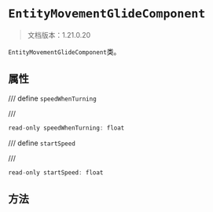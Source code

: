 # `EntityMovementGlideComponent`

> 文档版本：1.21.0.20

`EntityMovementGlideComponent`类。

## 属性

/// define
`speedWhenTurning`


///

```js
read-only speedWhenTurning: float
```


/// define
`startSpeed`


///

```js
read-only startSpeed: float
```


## 方法
